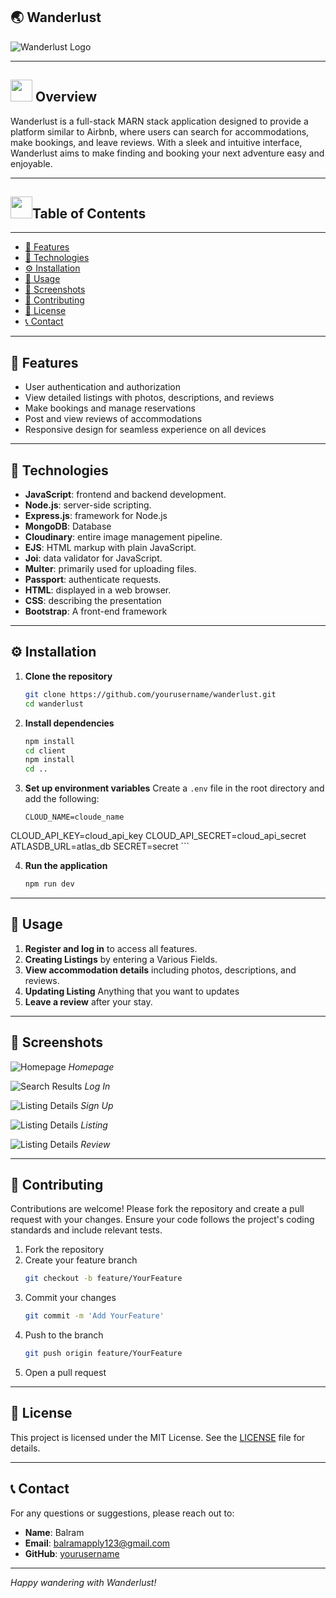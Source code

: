 ## 🌏 Wanderlust

![Wanderlust Logo](./assets/home.png)

---

<div>
  <h2><img src="inimation.gif" width="35" height="35"> Overview</h2>
</div>

Wanderlust is a full-stack MARN stack application designed to provide a platform similar to Airbnb, where users can search for accommodations, make bookings, and leave reviews. With a sleek and intuitive interface, Wanderlust aims to make finding and booking your next adventure easy and enjoyable.

---

<div>
  <h2><img src="star.gif" width="35" height="35">Table of Contents</h2>
</div>

---
- [📑 Features](#-features)
- [🔧 Technologies](#-technologies)
- [⚙️ Installation](#-installation)
- [🚀 Usage](#-usage)
- [📸 Screenshots](#-screenshots)
- [🤝 Contributing](#-contributing)
- [📜 License](#-license)
- [📞 Contact](#-contact)

---

## 📑 Features

- User authentication and authorization
- View detailed listings with photos, descriptions, and reviews
- Make bookings and manage reservations
- Post and view reviews of accommodations
- Responsive design for seamless experience on all devices

---

## 🔧 Technologies

- **JavaScript**: frontend and backend development.
- **Node.js**: server-side scripting.
- **Express.js**: framework for Node.js
- **MongoDB**: Database
- **Cloudinary**: entire image management pipeline.
- **EJS**: HTML markup with plain JavaScript.
- **Joi**: data validator for JavaScript.
- **Multer**: primarily used for uploading files.
- **Passport**: authenticate requests.
- **HTML**: displayed in a web browser.
- **CSS**: describing the presentation
- **Bootstrap**: A front-end framework

---

## ⚙️ Installation

1. **Clone the repository**
    ```bash
    git clone https://github.com/yourusername/wanderlust.git
    cd wanderlust
    ```

2. **Install dependencies**
    ```bash
    npm install
    cd client
    npm install
    cd ..
    ```

3. **Set up environment variables**
    Create a `.env` file in the root directory and add the following:
    ```env
    CLOUD_NAME=cloude_name
CLOUD_API_KEY=cloud_api_key
CLOUD_API_SECRET=cloud_api_secret
ATLASDB_URL=atlas_db
SECRET=secret
    ```

4. **Run the application**
    ```bash
    npm run dev
    ```

---

## 🚀 Usage

1. **Register and log in** to access all features.
2. **Creating Listings** by entering a Various Fields.
3. **View accommodation details** including photos, descriptions, and reviews.
4. **Updating Listing** Anything that you want to updates
5. **Leave a review** after your stay.

---

## 📸 Screenshots

![Homepage](./assets/home.png)
*Homepage*

![Search Results](./assets/login.png)
*Log In*

![Listing Details](./assets/signup.png)
*Sign Up*

![Listing Details](./assets/listing.png)
*Listing*

![Listing Details](./assets/review.png)
*Review*

---

## 🤝 Contributing

Contributions are welcome! Please fork the repository and create a pull request with your changes. Ensure your code follows the project's coding standards and include relevant tests.

1. Fork the repository
2. Create your feature branch
    ```bash
    git checkout -b feature/YourFeature
    ```
3. Commit your changes
    ```bash
    git commit -m 'Add YourFeature'
    ```
4. Push to the branch
    ```bash
    git push origin feature/YourFeature
    ```
5. Open a pull request

---

## 📜 License

This project is licensed under the MIT License. See the [LICENSE](LICENSE) file for details.

---

## 📞 Contact

For any questions or suggestions, please reach out to:

- **Name**: Balram
- **Email**: balramapply123@gmail.com
- **GitHub**: [yourusername](https://github.com/BalramApply)

---

*Happy wandering with Wanderlust!*
